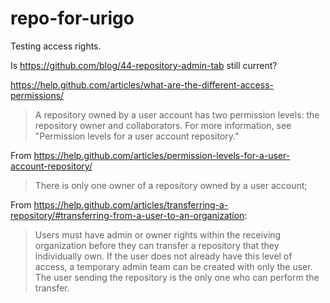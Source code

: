 # repo-for-urigo

Testing access rights.

Is https://github.com/blog/44-repository-admin-tab still current?

https://help.github.com/articles/what-are-the-different-access-permissions/

> A repository owned by a user account has two permission levels: the repository owner and collaborators. 
> For more information, see "Permission levels for a user account repository."

From https://help.github.com/articles/permission-levels-for-a-user-account-repository/

> There is only one owner of a repository owned by a user account;

From https://help.github.com/articles/transferring-a-repository/#transferring-from-a-user-to-an-organization:

> Users must have admin or owner rights within the receiving organization before they can transfer a repository that they individually own. If the user does not already have this level of access, a temporary admin team can be created with only the user. The user sending the repository is the only one who can perform the transfer.


